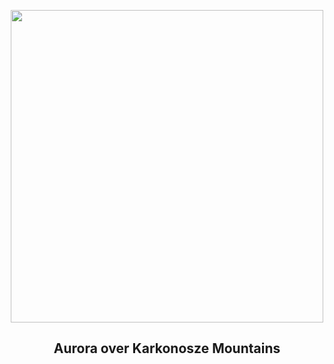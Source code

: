 
<p align="center"><img src="https://apod.nasa.gov/apod/image/2406/AuroraKarkonosze_Koszela_1080.jpg" width="500" height="500"></p>
<h2 align="center"> Aurora over Karkonosze Mountains </h2>
